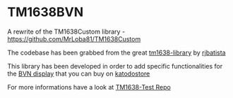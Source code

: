 # TM1638BVN
A rewrite of the TM1638Custom library - https://github.com/MrLoba81/TM1638Custom

The codebase has been grabbed from the great [tm1638-library](https://github.com/rjbatista/tm1638-library) by [rjbatista](https://github.com/rjbatista)

This library has been developed in order to add specific functionalities for the [BVN display](https://katodo.com/it/lcd-tft-oled-display/656-display-led-8-cifre-8-segmenti-8-led-generici-bvn-s392rg2.html) that you can buy on [katodostore](https://katodo.com/it/)


For more informations have a look at [TM1638-Test Repo](https://github.com/MrLoba81/TM1638-Test)
